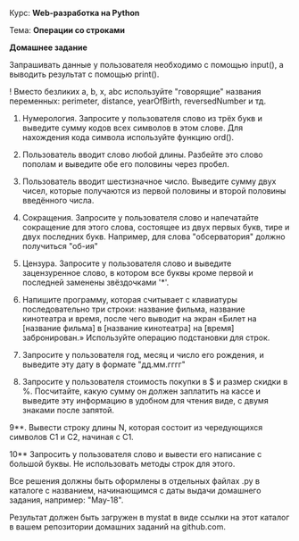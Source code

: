 Курс: **Web-разработка на Python**

Тема: **Операции со строками**

**Домашнее задание**

Запрашивать данные у пользователя необходимо с помощью‭ ‬input‭()‬,‭ ‬а выводить результат с помощью‭ ‬print‭()‬.

! Вместо безликих a, b, x, abc  используйте "говорящие" названия переменных: perimeter, distance, yearOfBirth, reversedNumber и тд.


1. Нумерология. Запросите у пользователя слово из трёх букв и выведите сумму кодов всех символов в этом слове. Для нахождения кода символа используйте функцию ord().


2. Пользователь вводит слово любой длины. Разбейте это слово пополам и выведите обе его половины через пробел.


3. Пользователь вводит шестизначное число. Выведите сумму двух чисел, которые получаются из первой половины и второй половины введённого числа.


4. Сокращения. Запросите у пользователя слово и напечатайте сокращение для этого слова, состоящее из двух первых букв, тире и двух последних букв. Например, для слова "обсерватория" должно получиться "об-ия"


5. Цензура. Запросите у пользователя слово и выведите зацензуренное слово, в котором все буквы кроме первой и последней заменены звёздочками '*'. 


6. Напишите программу, которая считывает с клавиатуры последовательно три строки: название фильма, название кинотеатра и время, после чего выводит на экран «Билет на [название фильма] в [название кинотеатра] на [время] забронирован.» Используйте операцию подстановки для строк.


7. Запросите у пользователя год, месяц и число его рождения, и выведите эту дату в формате "дд.мм.гггг"


8. Запросите у пользователя стоимость покупки в $ и размер скидки в %. Посчитайте, какую сумму он должен заплатить на кассе и выведите эту информацию в удобном для чтения виде, с двумя знаками после запятой.


9**. Вывести строку длины N, которая состоит из чередующихся символов C1 и C2, начиная с C1.


10** Запросить у пользователя слово и вывести его написание с большой буквы. Не использовать методы строк для этого.



Все решения должны быть оформлены в отдельных файлах .py в каталоге с названием, начинающимся с даты выдачи домашнего задания, например: "May-18".

Результат должен быть загружен в mystat в виде ссылки на этот каталог в вашем репозитории домашних заданий на github.com.

